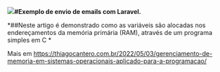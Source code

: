 
![](../email_laravel/public/thicantero_branco.png)**#Exemplo de envio de emails com Laravel.**

*##Neste artigo é demonstrado como as variáveis são alocadas nos endereçamentos da memória primária (RAM), através de um programa simples em C *

Mais em https://thiagocantero.com.br/2022/05/03/gerenciamento-de-memoria-em-sistemas-operacionais-aplicado-para-a-programacao/